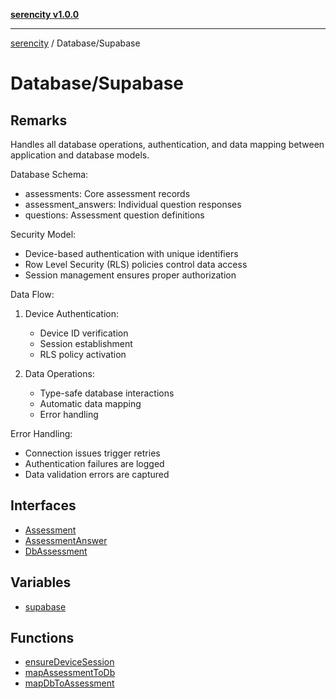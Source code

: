 [**serencity v1.0.0**](../../README.md)

***

[serencity](../../modules.md) / Database/Supabase

# Database/Supabase

## Remarks

Handles all database operations, authentication, and data mapping between
application and database models.

Database Schema:
- assessments: Core assessment records
- assessment_answers: Individual question responses
- questions: Assessment question definitions

Security Model:
- Device-based authentication with unique identifiers
- Row Level Security (RLS) policies control data access
- Session management ensures proper authorization

Data Flow:
1. Device Authentication:
   - Device ID verification
   - Session establishment
   - RLS policy activation

2. Data Operations:
   - Type-safe database interactions
   - Automatic data mapping
   - Error handling

Error Handling:
- Connection issues trigger retries
- Authentication failures are logged
- Data validation errors are captured

## Interfaces

- [Assessment](interfaces/Assessment.md)
- [AssessmentAnswer](interfaces/AssessmentAnswer.md)
- [DbAssessment](interfaces/DbAssessment.md)

## Variables

- [supabase](variables/supabase.md)

## Functions

- [ensureDeviceSession](functions/ensureDeviceSession.md)
- [mapAssessmentToDb](functions/mapAssessmentToDb.md)
- [mapDbToAssessment](functions/mapDbToAssessment.md)
